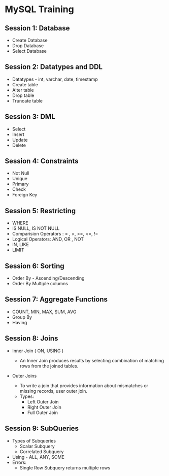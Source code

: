 # MySQL Training


## Session 1: Database
* Create Database 
* Drop Database
* Select Database

## Session 2: Datatypes and DDL
* Datatypes - int, varchar, date, timestamp
* Create table
* Alter table
* Drop table
* Truncate table

## Session 3: DML
* Select
* Insert
* Update
* Delete

## Session 4: Constraints
* Not Null
* Unique
* Primary 
* Check
* Foreign Key

## Session 5: Restricting 
* WHERE
* IS NULL, IS NOT NULL
* Comparision Operators : = , >, >=, <=, != 
* Logical Operators: AND, OR , NOT
* IN, LIKE
* LIMIT

## Session 6: Sorting
* Order By - Ascending/Descending
* Order By Multiple columns

## Session 7: Aggregate Functions
* COUNT, MIN, MAX, SUM, AVG
* Group By
* Having

## Session 8: Joins
* Inner Join ( ON, USING )
   * An Inner Join produces results by selecting combination of matching rows from the joined tables.
   
* Outer Joins
   * To write a join that provides information about mismatches or missing records, user outer join.
   * Types:
       * Left Outer Join
       * Right Outer Join
       * Full Outer Join

## Session 9: SubQueries
* Types of Subqueries
   * Scalar Subquery
   * Correlated Subquery
* Using - ALL, ANY, SOME
* Errors: 
  * Single Row Subquery returns multiple rows
  

